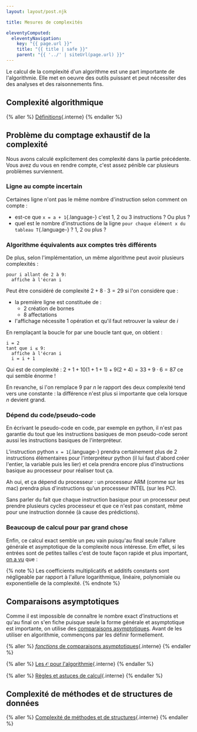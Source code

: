 ```yaml
---
layout: layout/post.njk

title: Mesures de complexités

eleventyComputed:
  eleventyNavigation:
    key: "{{ page.url }}"
    title: "{{ title | safe }}"
    parent: "{{ '../' | siteUrl(page.url) }}"
---
```


Le calcul de la complexité d'un algorithme est une part importante de l'algorithmie. Elle met en oeuvre des outils puissant et peut nécessiter des des analyses et des raisonnements fins.

## Complexité algorithmique

{% aller %}
[Définitions](./définitions){.interne}
{% endaller %}

## Problème du comptage exhaustif de la complexité

Nous avons calculé explicitement des complexité dans la partie précédente. Vous avez du vous en rendre compte, c'est assez pénible car plusieurs problèmes surviennent.

### Ligne au compte incertain

Certaines ligne n'ont pas le même nombre d'instruction selon comment on compte :

- est-ce que `x = a + 1`{.language-} c'est 1, 2 ou 3 instructions ? Ou plus ?
- quel est le nombre d'instructions de la ligne `pour chaque élément x du tableau T`{.language-} ? 1, 2 ou plus ?

### Algorithme équivalents aux comptes très différents

De plus, selon l'implémentation, un même algorithme peut avoir plusieurs complexités :

```text
pour i allant de 2 à 9:
  affiche à l'écran i
```

Peut être considéré de complexité $2+ 8\cdot 3 = 29$ si l'on considère que :

- la première ligne est constituée de :
  - 2 création de bornes
  - 8 affectations
- l'affichage nécessite 1 opération et qu'il faut retrouver la valeur de $i$

En remplaçant la boucle for par une boucle tant que, on obtient :

```text
i = 2
tant que i ≤ 9:
  affiche à l'écran i
  i = i + 1
```

Qui est de complexité : $2+1+10(1+1+1) + 9(2+4) = 33 + 9 \cdot 6 = 87$ ce qui semble énorme !

En revanche, si l'on remplace $9$ par $n$ le rapport des deux complexité tend vers une constante : la différence n'est plus si importante que cela lorsque $n$ devient grand.

### Dépend du code/pseudo-code

En écrivant le pseudo-code en code, par exemple en python, il n'est pas garantie du tout que les instructions basiques de mon pseudo-code seront aussi les instructions basiques de l'interpréteur.

L'instruction python `x = 1`{.language-} prendra certainement plus de 2 instructions élémentaires pour l'interpréteur python (il lui faut d'abord créer l'entier, la variable puis les lier) et cela prendra encore plus d'instructions basique au processeur pour réaliser tout ça.

Ah oui, et ça dépend du processeur : un processeur ARM (comme sur les mac) prendra plus d'instructions qu'un processeur INTEL (sur les PC).

Sans parler du fait que chaque instruction basique pour un processeur peut prendre plusieurs cycles processeur et que ce n'est pas constant, même pour une instruction donnée (à cause des prédictions).

### Beaucoup de calcul pour par grand chose

Enfin, ce calcul exact semble un peu vain puisqu'au final seule l'allure générale et asymptotique de la complexité nous intéresse. Em effet, si les entrées sont de petites tailles c'est de toute façon rapide et plus important, [on a vu](../définitions/#forme-asymptotique) que :

{% note %}
Les coefficients multiplicatifs et additifs constants sont négligeable par rapport à l'allure logarithmique, linéaire, polynomiale ou exponentielle de la complexité.
{% endnote %}

## Comparaisons asymptotiques

Comme il est impossible de connaître le nombre exact d’instructions et qu'au final on s'en fiche puisque seule la forme générale et asymptotique est importante, on utilise des [comparaisons asymptotiques](https://fr.wikipedia.org/wiki/Comparaison_asymptotique). Avant de les utiliser en algorithmie, commençons par les définir formellement.

{% aller %}
[_fonctions_ de comparaisons asymptotiques](./comparaisons-asymptotiques){.interne}
{% endaller %}

{% aller %}
[Les $\mathcal{O}$ pour l'algorithmie](./O-pour-l-algorithmie){.interne}
{% endaller %}

{% aller %}
[Règles et astuces de calcul](./règles-de-calcul){.interne}
{% endaller %}

## Complexité de méthodes et de structures de données

{% aller %}
[Complexité de méthodes et de structures](./méthodes-structures-calcul){.interne}
{% endaller %}

